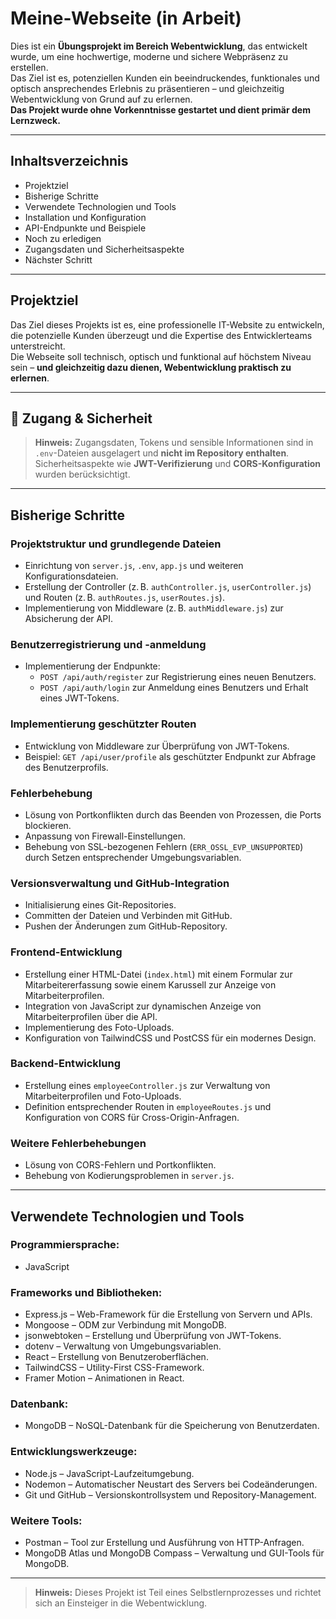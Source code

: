 # Meine-Webseite (in Arbeit)

Dies ist ein **Übungsprojekt im Bereich Webentwicklung**, das entwickelt wurde, um eine hochwertige, moderne und sichere Webpräsenz zu erstellen.  
Das Ziel ist es, potenziellen Kunden ein beeindruckendes, funktionales und optisch ansprechendes Erlebnis zu präsentieren – und gleichzeitig Webentwicklung von Grund auf zu erlernen.  
**Das Projekt wurde ohne Vorkenntnisse gestartet und dient primär dem Lernzweck.**

---

## Inhaltsverzeichnis

- Projektziel  
- Bisherige Schritte  
- Verwendete Technologien und Tools  
- Installation und Konfiguration  
- API-Endpunkte und Beispiele  
- Noch zu erledigen  
- Zugangsdaten und Sicherheitsaspekte  
- Nächster Schritt  

---

## Projektziel

Das Ziel dieses Projekts ist es, eine professionelle IT-Website zu entwickeln, die potenzielle Kunden überzeugt und die Expertise des Entwicklerteams unterstreicht.  
Die Webseite soll technisch, optisch und funktional auf höchstem Niveau sein – **und gleichzeitig dazu dienen, Webentwicklung praktisch zu erlernen**.

---
## 🔐 Zugang & Sicherheit

> **Hinweis:** Zugangsdaten, Tokens und sensible Informationen sind in `.env`-Dateien ausgelagert und **nicht im Repository enthalten**.  
> Sicherheitsaspekte wie **JWT-Verifizierung** und **CORS-Konfiguration** wurden berücksichtigt.
---
## Bisherige Schritte

### Projektstruktur und grundlegende Dateien
- Einrichtung von `server.js`, `.env`, `app.js` und weiteren Konfigurationsdateien.
- Erstellung der Controller (z. B. `authController.js`, `userController.js`) und Routen (z. B. `authRoutes.js`, `userRoutes.js`).
- Implementierung von Middleware (z. B. `authMiddleware.js`) zur Absicherung der API.

### Benutzerregistrierung und -anmeldung
- Implementierung der Endpunkte:
  - `POST /api/auth/register` zur Registrierung eines neuen Benutzers.
  - `POST /api/auth/login` zur Anmeldung eines Benutzers und Erhalt eines JWT-Tokens.

### Implementierung geschützter Routen
- Entwicklung von Middleware zur Überprüfung von JWT-Tokens.
- Beispiel: `GET /api/user/profile` als geschützter Endpunkt zur Abfrage des Benutzerprofils.

### Fehlerbehebung
- Lösung von Portkonflikten durch das Beenden von Prozessen, die Ports blockieren.
- Anpassung von Firewall-Einstellungen.
- Behebung von SSL-bezogenen Fehlern (`ERR_OSSL_EVP_UNSUPPORTED`) durch Setzen entsprechender Umgebungsvariablen.

### Versionsverwaltung und GitHub-Integration
- Initialisierung eines Git-Repositories.
- Committen der Dateien und Verbinden mit GitHub.
- Pushen der Änderungen zum GitHub-Repository.

### Frontend-Entwicklung
- Erstellung einer HTML-Datei (`index.html`) mit einem Formular zur Mitarbeitererfassung sowie einem Karussell zur Anzeige von Mitarbeiterprofilen.
- Integration von JavaScript zur dynamischen Anzeige von Mitarbeiterprofilen über die API.
- Implementierung des Foto-Uploads.
- Konfiguration von TailwindCSS und PostCSS für ein modernes Design.

### Backend-Entwicklung
- Erstellung eines `employeeController.js` zur Verwaltung von Mitarbeiterprofilen und Foto-Uploads.
- Definition entsprechender Routen in `employeeRoutes.js` und Konfiguration von CORS für Cross-Origin-Anfragen.

### Weitere Fehlerbehebungen
- Lösung von CORS-Fehlern und Portkonflikten.
- Behebung von Kodierungsproblemen in `server.js`.

---

## Verwendete Technologien und Tools

### Programmiersprache:
- JavaScript

### Frameworks und Bibliotheken:
- Express.js – Web-Framework für die Erstellung von Servern und APIs.
- Mongoose – ODM zur Verbindung mit MongoDB.
- jsonwebtoken – Erstellung und Überprüfung von JWT-Tokens.
- dotenv – Verwaltung von Umgebungsvariablen.
- React – Erstellung von Benutzeroberflächen.
- TailwindCSS – Utility-First CSS-Framework.
- Framer Motion – Animationen in React.

### Datenbank:
- MongoDB – NoSQL-Datenbank für die Speicherung von Benutzerdaten.

### Entwicklungswerkzeuge:
- Node.js – JavaScript-Laufzeitumgebung.
- Nodemon – Automatischer Neustart des Servers bei Codeänderungen.
- Git und GitHub – Versionskontrollsystem und Repository-Management.

### Weitere Tools:
- Postman – Tool zur Erstellung und Ausführung von HTTP-Anfragen.
- MongoDB Atlas und MongoDB Compass – Verwaltung und GUI-Tools für MongoDB.

---

> **Hinweis:** Dieses Projekt ist Teil eines Selbstlernprozesses und richtet sich an Einsteiger in die Webentwicklung.
